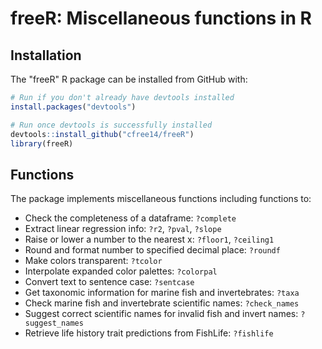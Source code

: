 freeR: Miscellaneous functions in R
======================================================================

Installation
------------

The "freeR" R package can be installed from GitHub with:

``` r
# Run if you don't already have devtools installed
install.packages("devtools")

# Run once devtools is successfully installed
devtools::install_github("cfree14/freeR")
library(freeR)
```

Functions
---------

The package implements miscellaneous functions including functions to:

- Check the completeness of a dataframe: `?complete`
- Extract linear regression info: `?r2`, `?pval`, `?slope`
- Raise or lower a number to the nearest x: `?floor1`, `?ceiling1`
- Round and format number to specified decimal place: `?roundf`
- Make colors transparent: `?tcolor`
- Interpolate expanded color palettes: `?colorpal`
- Convert text to sentence case: `?sentcase`
- Get taxonomic information for marine fish and invertebrates: `?taxa`
- Check marine fish and invertebrate scientific names: `?check_names`
- Suggest correct scientific names for invalid fish and invert names: `?suggest_names`
- Retrieve life history trait predictions from FishLife: `?fishlife`




